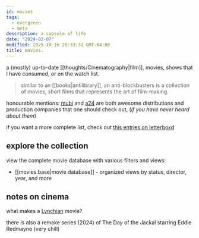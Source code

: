 ```yaml
---
id: movies
tags:
  - evergreen
  - meta
description: a capsule of life
date: "2024-02-07"
modified: 2025-10-16 20:33:31 GMT-04:00
title: movies.
---
```


a (mostly) up-to-date [[thoughts/Cinematography|film]], movies, shows that I have consumed, or on the watch list.

> similar to an [[books|antilibrary]], an anti-blockbusters is a collection of movies, short films that represents the art of film-making.

honourable mentions: [mubi](https://mubi.com/en/ca) and [a24](https://a24films.com/) are both awesome distributions and production companies that one should check out, (_if you have never heard about them_)

if you want a more complete list, check out [this entries on letterboxd](https://letterboxd.com/bailey0/list/movies-everyone-tells-you-are-the-best-movies/)

## explore the collection

view the complete movie database with various filters and views:

- [[movies.base|movie database]] - organized views by status, director, year, and more

## notes on cinema

what makes a [Lynchian](https://en.wikipedia.org/wiki/David_Lynch) movie?

there is also a remake series (2024) of The Day of the Jackal starring Eddie Redmayne (very chill)
